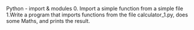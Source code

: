 Python - import & modules
0. Import a simple function from a simple file
1.Write a program that imports functions from the file calculator_1.py, does some Maths, and prints the result.